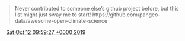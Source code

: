 > Never contributed to someone else’s github project before, but this list might just sway me to start\!  https://github\.com/pangeo\-data/awesome\-open\-climate\-science

<img src="../../media/tweet.ico" width="12" /> [Sat Oct 12 09:59:27 +0000 2019](https://twitter.com/DromerDenker/status/1182958951849172992)